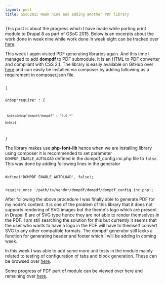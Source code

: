 ```yaml
---
layout: post
title: GSoC2015 Week nine and adding another PDF library
---
```


This post is about the progress which I have made while porting print module to Drupal 8 as part of GSoC 2015. Below is an excerpts about the work done in week nine while work done in week eight can be tracked over <a href="http://zealfire.github.io/GSoC2015-Week-eight-and-writing-functional-test/">here</a>.

This week I again visited PDF generating libraries again. And this time I managed to add <strong>dompdf</strong> to PDF submodule. It is an HTML to PDF converter and compliant with CSS 2.1. The library is easily available on GitHub over <a href="https://github.com/dompdf/dompdf">here</a> and can easily be installed via composer by adding following as a requirement in composer.json file.

<code>
{
  
   &nbsp"require" : {
    
     &nbsp&nbsp"dompdf/dompdf" : "0.6.*"
  
    &nbsp}

}
</code>

The library makes use <strong>php-font-lib</strong> hence when we are installing library using composer it is recommended to set parameter <code>DOMPDF_ENABLE_AUTOLOAD</code> defined in the dompdf_config.inc.php file to <code>false</code>. This was done by adding following lines in the generator

<code>
define('DOMPDF_ENABLE_AUTOLOAD', false);

require_once '/path/to/vendor/dompdf/dompdf/dompdf_config.inc.php';
</code> 

After following the above procedure I was finally able to generate PDF for my node's content. It is one of the problem of this library that it does not supports rendering of SVG images but the theme's logo which are present in Drupal 8 are of SVG type hence they are not able to render themselves in the PDF. I am still searching the solution for this but currently it seems that the user who wants to have a logo in the PDF will have to themself convert SVG to any other compatible formats. The dompdf generator still lacks a function for generating header and footer which I will be adding in coming week.

In this week I was able to add some more unit tests in the module mainly related to testing of configuration of tabs and block generation. These can be browsed over <a href="https://github.com/zealfire/printable/tree/master/tests/src/Unit">here</a>.

Some progress of PDF part of  module can be viewed over <a href="https://github.com/zealfire/pdf_api" style="text-decoration:none;" target="_blank">here</a> and remaining over <a href="https://github.com/zealfire/printable">here</a>.
